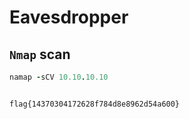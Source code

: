 # Eavesdropper

## **`Nmap`** scan

```ruby
namap -sCV 10.10.10.10
```

```ruby

```










































































































































```
flag{14370304172628f784d8e8962d54a600}
```


















